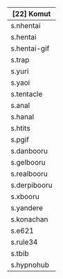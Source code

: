 |[22] Komut|
|-|
|s.nhentai|
|s.hentai|
|s.hentai-gif|
|s.trap|
|s.yuri|
|s.yaoi|
|s.tentacle|
|s.anal|
|s.hanal|
|s.htits|
|s.pgif|
|s.danbooru|
|s.gelbooru|
|s.realbooru|
|s.derpibooru|
|s.xbooru|
|s.yandere|
|s.konachan|
|s.e621|
|s.rule34|
|s.tbib|
|s.hypnohub|
